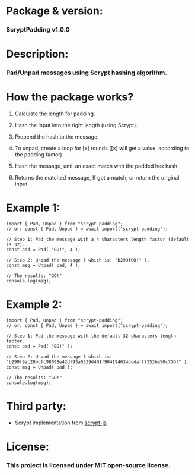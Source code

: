 # Package & version:

### ScryptPadding v1.0.0

# Description:

### Pad/Unpad messages using Scrypt hashing algorithm.

# How the package works?

1. Calculate the length for padding.

2. Hash the input into the right length (using Scrypt).

3. Prepend the hash to the message.

4. To unpad, create a loop for [x] rounds ([x] will get a value, according to the padding factor).

5. Hash the message, until an exact match with the padded hex hash.

6. Returns the matched message, If got a match, or return the original input.

# Example 1:

```
import { Pad, Unpad } from "scrypt-padding";
// or: const { Pad, Unpad } = await import("scrypt-padding");

// Step 1: Pad the message with a 4 characters length factor (default is 32).
const pad = Pad( "GO!", 4 );

// Step 2: Unpad the message ( which is: "b299fGO!" ).
const msg = Unpad( pad, 4 );

// The results: "GO!"
console.log(msg);
```

# Example 2:

```
import { Pad, Unpad } from "scrypt-padding";
// or: const { Pad, Unpad } = await import("scrypt-padding");

// Step 1: Pad the message with the default 32 characters length factor.
const pad = Pad( "GO!" );

// Step 2: Unpad the message ( which is: "b299f9ac20bcfc98098e42df93a0339d401f904194634bcdafff353be90c7GO!" ).
const msg = Unpad( pad );

// The results: "GO!"
console.log(msg);
```

# Third party:

* Scrypt implementation from [scrypt-js](http://npmjs.com/package/scrypt-js).

# License:

### This project is licensed under MIT open-source license.
